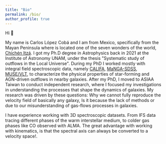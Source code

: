 ```yaml
---
title: "Bio"
permalink: /bio/
author_profile: true
---
```


Hi 👋

My name is Carlos López Cobá and I am from Mexico, specifically from the Mayan Peninsula where is located one of the seven wonders of the world, [Chichén Itzá](https://en.wikipedia.org/wiki/Chichen_Itza). I got my Ph.D degree in Astrophysics back in 2021 at
the Institute of Astronomy UNAM, under the thesis "Systematic study of outflows in the Local Universe".
During my PhD I worked mostly with integral field spectroscopic data, namely [CALIFA](https://califa.caha.es/), [MaNGA-SDSS](https://www.sdss4.org/surveys/manga/), [MUSE/VLT](https://www.eso.org/sci/facilities/develop/instruments/muse.html), to characterize the physical properties
of star-forming and AGN-driven outflows in nearby galaxies.
After my PhD, I moved to ASIAA Taiwan to conduct independent research, where I focused my investigations in understanding the processes that shape the dynamics of
galaxies. My research was driven by these questions:  Why we cannot fully reproduce the velocity field of basically any galaxy, Is it because the lack of methods or due to our misunderstanding of gas-flows processes in galaxies.

I have experience working with 3D spectroscopic datasets. From IFS data tracing different phases of the warm interstellar medium, to colder gas phases like CO observed with ALMA.
The great advantage with working with kinematics, is that the spectral axis can always be converted to a velocity space!.
